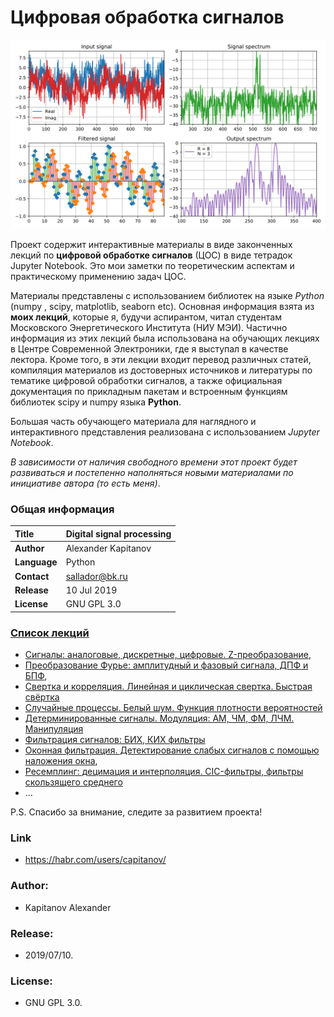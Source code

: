 # Цифровая обработка сигналов

![Digital signal processing](img/cic_signal.svg "Improve your skills in DSP!")

Проект содержит интерактивные материалы в виде законченных лекций по **цифровой обработке сигналов** (ЦОС) в виде тетрадок Jupyter Notebook. Это мои заметки по теоретическим аспектам и практическому применению задач ЦОС.  

Материалы представлены с использованием библиотек на языке *Python* (numpy , scipy, matplotlib, seaborn etc). Основная информация взята из **моих лекций**, которые я, будучи аспирантом, читал студентам Московского Энергетического Института (НИУ МЭИ). Частично информация из этих лекций была использована на обучающих лекциях в Центре Современной Электроники, где я выступал в качестве лектора. Кроме того, в эти лекции входит перевод различных статей, компиляция материалов из достоверных источников и литературы по тематике цифровой обработки сигналов, а также официальная документация по прикладным пакетам и встроенным функциям библиотек scipy и numpy языка **Python**.  

Большая часть обучающего материала для наглядного и интерактивного представления реализована с использованием *Jupyter Notebook*.  

*В зависимости от наличия свободного времени этот проект будет развиваться и постепенно наполняться новыми материалами по инициативе автора (то есть меня)*.  

### Общая информация 

| **Title**     | Digital signal processing |
| :-- | :-- |
| **Author**    | Alexander Kapitanov       |
| **Language**  | Python                    |
| **Contact**   | sallador@bk.ru            |
| **Release**   | 10 Jul 2019               |
| **License**   | GNU GPL 3.0               |

### [Список лекций](https://github.com/capitanov/dsp-theory/tree/master/src "DSP courses")

- [Сигналы: аналоговые, дискретные, цифровые. Z-преобразование](https://github.com/capitanov/dsp-theory/blob/master/src/dsp_theory_1_signals.ipynb "Signals, analog, digital, Z-transform"),
- [Преобразование Фурье: амплитудный и фазовый сигнала, ДПФ и БПФ](https://github.com/capitanov/dsp-theory/blob/master/src/dsp_theory_2_spectrum.ipynb "Discrete Fourier Transform. FFT, IFFT"),
- [Свертка и корреляция. Линейная и циклическая свертка. Быстрая свёртка](https://github.com/capitanov/dsp-theory/blob/master/src/dsp_theory_3_convolution.ipynb "Correlation, convolution: linear / circular / fast")
- [Случайные процессы. Белый шум. Функция плотности вероятностей](https://github.com/capitanov/dsp-theory/blob/master/src/dsp_theory_4_random_noise.ipynb "Random signals AWGN, Noise")
- [Детерминированные сигналы. Модуляция: АМ, ЧМ, ФМ, ЛЧМ. Манипуляция](https://github.com/capitanov/dsp-theory/blob/master/src/dsp_theory_5_modulation.ipynb "Modulation. AM-, FM-, Chirp signals")
- [Фильтрация сигналов: БИХ, КИХ фильтры](https://github.com/capitanov/dsp-theory/blob/master/src/dsp_theory_6_iir_fir_filters.ipynb "IIR / FIR filters")
- [Оконная фильтрация. Детектирование слабых сигналов с помощью наложения окна](https://github.com/capitanov/dsp-theory/blob/master/src/dsp_theory_7_windows.ipynb "Windows, filtration: Hann, Blackman, Flattop, Kaiser etc."), 
- [Ресемплинг: децимация и интерполяция. CIC-фильтры, фильтры скользящего среднего](https://github.com/capitanov/dsp-theory/blob/master/src/dsp_theory_8_resampling.ipynb "CIC filters, decimation, interpolation, moving average")
- ...

P.S. Спасибо за внимание, следите за развитием проекта!

### Link 
  * https://habr.com/users/capitanov/  
  
### Author: 
  * Kapitanov Alexander  
  
### Release: 
  * 2019/07/10.  

### License: 
  * GNU GPL 3.0.  
